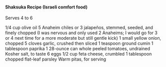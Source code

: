 #### Shaksuka Recipe (Israeli comfort food)

Serves 4 to 6

1/4 cup olive oil
5 Anaheim chiles or 3 jalapeños, stemmed, seeded, and finely chopped (I was nervous and only used 2 Anaheims; I would go for 3 or 4 next time for a more moderate but still gentle kick)
1 small yellow onion, chopped
5 cloves garlic, crushed then sliced
1 teaspoon ground cumin
1 tablespoon paprika
1 28-ounce can whole peeled tomatoes, undrained
Kosher salt, to taste
6 eggs
1/2 cup feta cheese, crumbled
1 tablespoon chopped flat-leaf parsley
Warm pitas, for serving